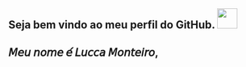 ## Seja bem vindo ao meu perfil do GitHub. <img width="40px" height="40px" src="https://cdn.jsdelivr.net/gh/devicons/devicon/icons/git/git-original.svg" /> 
## 𝘔𝘦𝘶 𝘯𝘰𝘮𝘦 𝘦́ 𝘓𝘶𝘤𝘤𝘢 𝘔𝘰𝘯𝘵𝘦𝘪𝘳𝘰, 


          

<!--
**luccgatto/luccgatto** is a ✨ _special_ ✨ repository because its `README.md` (this file) appears on your GitHub profile.

Here are some ideas to get you started:
<img src="https://cdn.jsdelivr.net/gh/devicons/devicon/icons/github/github-original.svg" />

## Seja bem vindo ao meu perfil do GitHub.
## 𝘔𝘦𝘶 𝘯𝘰𝘮𝘦 𝘦́ 𝘓𝘶𝘤𝘤𝘢 𝘔𝘰𝘯𝘵𝘦𝘪𝘳𝘰,


- 🔭 I’m currently working on ...
- 🌱 I’m currently learning ...
- 👯 I’m looking to collaborate on ...
- 🤔 I’m looking for help with ...
- 💬 Ask me about ...
- 📫 How to reach me: ...
- 😄 Pronouns: ...
- ⚡ Fun fact: ...
-->
